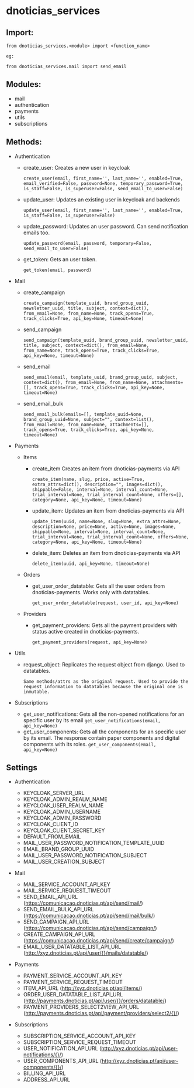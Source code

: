 # dnoticias_services

## Import:

`from dnoticias_services.<module> import <function_name>`

`eg:`

`from dnoticias_services.mail import send_email`


## Modules:
* mail
* authentication
* payments
* utils
* subscriptions

## Methods:
* Authentication
  - create_user: Creates a new user in keycloak

    `create_user(email, first_name='', last_name='', enabled=True, email_verified=False, password=None, temporary_password=True, is_staff=False, is_superuser=False, send_email_to_user=False)`
  - update_user: Updates an existing user in keycloak and backends

    `update_user(email, first_name='', last_name='', enabled=True, is_staff=False, is_superuser=False)`
  - update_password: Updates an user password. Can send notification emails too.

    `update_password(email, password, temporary=False, send_email_to_user=False)`
  - get_token: Gets an user token.

    `get_token(email, password)`
* Mail
  - create_campaign

    `create_campaign(template_uuid, brand_group_uuid, newsletter_uuid, title, subject, context=dict(), from_email=None, from_name=None, track_opens=True, track_clicks=True, api_key=None, timeout=None)`
  - send_campaign

    `send_campaign(template_uuid, brand_group_uuid, newsletter_uuid, title, subject, context=dict(), from_email=None, from_name=None, track_opens=True, track_clicks=True, api_key=None, timeout=None)`
  - send_email

    `send_email(email, template_uuid, brand_group_uuid, subject, context=dict(), from_email=None, from_name=None, attachments=[], track_opens=True, track_clicks=True, api_key=None, timeout=None)`
  - send_email_bulk

    `send_email_bulk(emails=[], template_uuid=None, brand_group_uuid=None, subject="", context=list(), from_email=None, from_name=None, attachments=[], track_opens=True, track_clicks=True, api_key=None, timeout=None)`

* Payments
  * Items
    - create_item Creates an item from dnoticias-payments via API

      `create_item(name, slug, price, active=True, extra_attrs=dict(), description="", images=dict(), shippable=False, interval=None, interval_count=None, trial_interval=None, trial_interval_count=None, offers=[], category=None, api_key=None, timeout=None)`
    - update_item: Updates an item from dnoticias-payments via API

      `update_item(uuid, name=None, slug=None, extra_attrs=None, description=None, price=None, active=None, images=None, shippable=None, interval=None, interval_count=None, trial_interval=None, trial_interval_count=None, offers=None, category=None, api_key=None, timeout=None)`
    - delete_item: Deletes an item from dnoticias-payments via API

      `delete_item(uuid, api_key=None, timeout=None)`

  * Orders
    - get_user_order_datatable: Gets all the user orders from dnoticias-payments. Works only with datatables.

      `get_user_order_datatable(request, user_id, api_key=None)`

  * Providers
    - get_payment_providers: Gets all the payment providers with status active created in dnoticias-payments.

      `get_payment_providers(request, api_key=None)`

* Utils
  - request_object: Replicates the request object from django. Used to datatables.

    `Same methods/attrs as the original request. Used to provide the request information to datatables because the original one is inmutable.`

* Subscriptions
  - get_user_notifications: Gets all the non-opened notifications for an specific user by its email
    `get_user_notifications(email, api_key=None)`
  - get_user_components: Gets all the components for an specific user by its email. The response contain paper components and digital components with its roles.
    `get_user_components(email, api_key=None)`


## Settings
* Authentication
    - KEYCLOAK_SERVER_URL
    - KEYCLOAK_ADMIN_REALM_NAME
    - KEYCLOAK_USER_REALM_NAME
    - KEYCLOAK_ADMIN_USERNAME
    - KEYCLOAK_ADMIN_PASSWORD
    - KEYCLOAK_CLIENT_ID
    - KEYCLOAK_CLIENT_SECRET_KEY
    - DEFAULT_FROM_EMAIL
    - MAIL_USER_PASSWORD_NOTIFICATION_TEMPLATE_UUID
    - EMAIL_BRAND_GROUP_UUID
    - MAIL_USER_PASSWORD_NOTIFICATION_SUBJECT
    - MAIL_USER_CREATION_SUBJECT

* Mail
    - MAIL_SERVICE_ACCOUNT_API_KEY
    - MAIL_SERVICE_REQUEST_TIMEOUT
    - SEND_EMAIL_API_URL (https://comunicacao.dnoticias.pt/api/send/mail/)
    - SEND_EMAIL_BULK_API_URL (https://comunicacao.dnoticias.pt/api/send/mail/bulk/)
    - SEND_CAMPAIGN_API_URL (https://comunicacao.dnoticias.pt/api/send/campaign/)
    - CREATE_CAMPAIGN_API_URL (https://comunicacao.dnoticias.pt/api/send/create/campaign/)
    - EMAIL_USER_DATATABLE_LIST_API_URL (http://xyz.dnoticias.pt/api/user/{}/mails/datatable/)

* Payments
    - PAYMENT_SERVICE_ACCOUNT_API_KEY
    - PAYMENT_SERVICE_REQUEST_TIMEOUT
    - ITEM_API_URL (http://xyz.dnoticias.pt/api/items/)
    - ORDER_USER_DATATABLE_LIST_API_URL (http://payments.dnoticias.pt/api/user/{}/orders/datatable/)
    - PAYMENT_PROVIDERS_SELECT2VIEW_API_URL (http://payments.dnoticias.pt/api/payment/providers/select2/{}/)

* Subscriptions
    - SUBSCRIPTION_SERVICE_ACCOUNT_API_KEY
    - SUBSCRIPTION_SERVICE_REQUEST_TIMEOUT
    - USER_NOTIFICATION_API_URL (http://xyz.dnoticias.pt/api/user-notifications/{}/)
    - USER_COMPONENTS_API_URL (http://xyz.dnoticias.pt/api/user-components/{}/)
    - BILLING_API_URL
    - ADDRESS_API_URL

